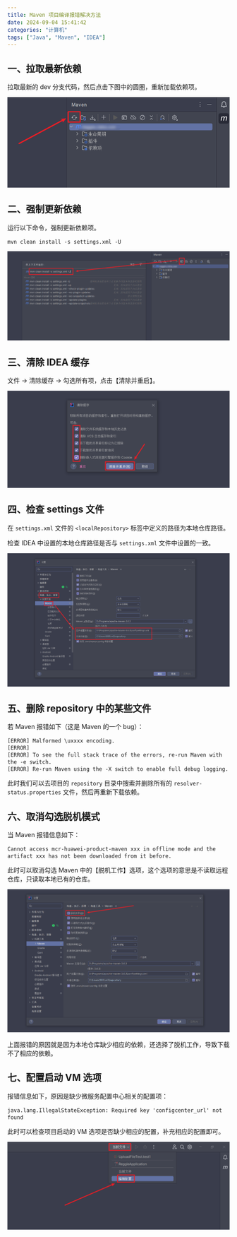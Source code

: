 ```yaml
---
title: Maven 项目编译报错解决方法
date: 2024-09-04 15:41:42
categories: "计算机"
tags: ["Java", "Maven", "IDEA"]
---
```


## 一、拉取最新依赖

拉取最新的 dev 分支代码，然后点击下图中的圆圈，重新加载依赖项。

![Snipaste_2024-09-04_19-55-21](./images/Snipaste_2024-09-04_19-55-21.png)

## 二、强制更新依赖

运行以下命令，强制更新依赖项。

```
mvn clean install -s settings.xml -U
```

![Snipaste_2024-09-04_19-56-29](./images/Snipaste_2024-09-04_19-56-29.png)

## 三、清除 IDEA 缓存

文件 -> 清除缓存 -> 勾选所有项，点击【清除并重启】。

![Snipaste_2024-09-04_19-57-18](./images/Snipaste_2024-09-04_19-57-18.png)

## 四、检查 settings 文件

在 `settings.xml` 文件的 `<localRepository>` 标签中定义的路径为本地仓库路径。

检查 IDEA 中设置的本地仓库路径是否与 `settings.xml` 文件中设置的一致。

![Snipaste_2024-09-04_19-58-16](./images/Snipaste_2024-09-04_19-58-16.png)

## 五、删除 repository 中的某些文件

若 Maven 报错如下（这是 Maven 的一个 bug）：

```
[ERROR] Malformed \uxxxx encoding.
[ERROR] 
[ERROR] To see the full stack trace of the errors, re-run Maven with the -e switch.
[ERROR] Re-run Maven using the -X switch to enable full debug logging.
```

此时我们可以去项目的 `repository` 目录中搜索并删除所有的 `resolver-status.properties` 文件，然后再重新下载依赖。

## 六、取消勾选脱机模式

当 Maven 报错信息如下：

```
Cannot access mcr-huawei-product-maven xxx in offline mode and the artifact xxx has not been downloaded from it before.
```

此时可以取消勾选 Maven 中的【脱机工作】选项，这个选项的意思是不读取远程仓库，只读取本地已有的仓库。

![Snipaste_2024-09-04_19-58-50](./images/Snipaste_2024-09-04_19-58-50.png)

上面报错的原因就是因为本地仓库缺少相应的依赖，还选择了脱机工作，导致下载不了相应的依赖。

## 七、配置启动 VM 选项

报错信息如下，原因是缺少微服务配置中心相关的配置项：

```
java.lang.IllegalStateException: Required key 'configcenter_url' not found
```

此时可以检查项目启动的 VM 选项是否缺少相应的配置，补充相应的配置即可。

![Snipaste_2024-09-04_19-59-28](./images/Snipaste_2024-09-04_19-59-28.png)
